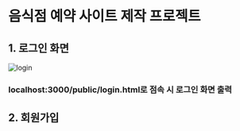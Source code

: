 # 음식점 예약 사이트 제작 프로젝트
## 1. 로그인 화면
![login](https://github.com/meejeei/Restaurant-reservation/assets/133334322/258d9fcd-1c64-454e-b798-5258ba654b83)
### localhost:3000/public/login.html로 점속 시 로그인 화면 출력

## 2. 회원가입 
